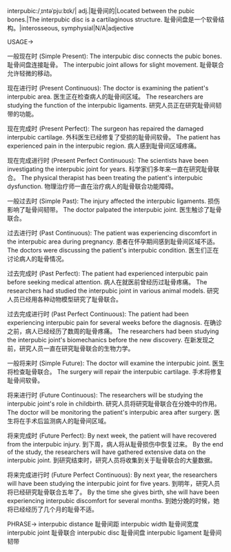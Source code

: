 interpubic:/ˌɪntəˈpjuːbɪk/| adj.|耻骨间的|Located between the pubic bones.|The interpubic disc is a cartilaginous structure. 耻骨间盘是一个软骨结构。|interosseous, symphysial|N/A|adjective

USAGE->

一般现在时 (Simple Present):
The interpubic disc connects the pubic bones.  耻骨间盘连接耻骨。
The interpubic joint allows for slight movement. 耻骨联合允许轻微的移动。

现在进行时 (Present Continuous):
The doctor is examining the patient's interpubic area. 医生正在检查病人的耻骨间区域。
The researchers are studying the function of the interpubic ligaments. 研究人员正在研究耻骨间韧带的功能。

现在完成时 (Present Perfect):
The surgeon has repaired the damaged interpubic cartilage.  外科医生已经修复了受损的耻骨间软骨。
The patient has experienced pain in the interpubic region. 病人感到耻骨间区域疼痛。

现在完成进行时 (Present Perfect Continuous):
The scientists have been investigating the interpubic joint for years. 科学家们多年来一直在研究耻骨联合。
The physical therapist has been treating the patient's interpubic dysfunction. 物理治疗师一直在治疗病人的耻骨联合功能障碍。


一般过去时 (Simple Past):
The injury affected the interpubic ligaments.  损伤影响了耻骨间韧带。
The doctor palpated the interpubic joint. 医生触诊了耻骨联合。

过去进行时 (Past Continuous):
The patient was experiencing discomfort in the interpubic area during pregnancy. 患者在怀孕期间感到耻骨间区域不适。
The doctors were discussing the patient's interpubic condition. 医生们正在讨论病人的耻骨情况。

过去完成时 (Past Perfect):
The patient had experienced interpubic pain before seeking medical attention. 病人在就医前曾经历过耻骨疼痛。
The researchers had studied the interpubic joint in various animal models. 研究人员已经用各种动物模型研究了耻骨联合。

过去完成进行时 (Past Perfect Continuous):
The patient had been experiencing interpubic pain for several weeks before the diagnosis.  在确诊之前，病人已经经历了数周的耻骨疼痛。
The researchers had been studying the interpubic joint's biomechanics before the new discovery.  在新发现之前，研究人员一直在研究耻骨联合的生物力学。


一般将来时 (Simple Future):
The doctor will examine the interpubic joint. 医生将检查耻骨联合。
The surgery will repair the interpubic cartilage. 手术将修复耻骨间软骨。

将来进行时 (Future Continuous):
The researchers will be studying the interpubic joint's role in childbirth. 研究人员将研究耻骨联合在分娩中的作用。
The doctor will be monitoring the patient's interpubic area after surgery. 医生将在手术后监测病人的耻骨间区域。


将来完成时 (Future Perfect):
By next week, the patient will have recovered from the interpubic injury. 到下周，病人将从耻骨损伤中恢复过来。
By the end of the study, the researchers will have gathered extensive data on the interpubic joint.  到研究结束时，研究人员将收集到关于耻骨联合的大量数据。

将来完成进行时 (Future Perfect Continuous):
By next year, the researchers will have been studying the interpubic joint for five years. 到明年，研究人员将已经研究耻骨联合五年了。
By the time she gives birth, she will have been experiencing interpubic discomfort for several months. 到她分娩的时候，她将已经经历了几个月的耻骨不适。


PHRASE->
interpubic distance 耻骨间距
interpubic width 耻骨间宽度
interpubic joint 耻骨联合
interpubic disc 耻骨间盘
interpubic ligament 耻骨间韧带
